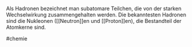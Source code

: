 Als Hadronen bezeichnet man subatomare Teilchen, die von der starken Wechselwirkung zusammengehalten werden. Die bekanntesten Hadronen sind die Nukleonen ([[Neutron]]en und [[Proton]]en), die Bestandteil der Atomkerne sind. 

#chemie